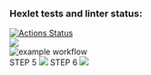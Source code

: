 ### Hexlet tests and linter status:
[![Actions Status](https://github.com/Kerantor/python-project-lvl1/workflows/hexlet-check/badge.svg)](https://github.com/Kerantor/python-project-lvl1/actions)<br>
<a href="https://codeclimate.com/github/codeclimate/codeclimate/maintainability"><img src="https://api.codeclimate.com/v1/badges/a99a88d28ad37a79dbf6/maintainability" /></a><br>
![example workflow](https://github.com/github/docs/actions/workflows/main.yml/badge.svg)<br>
STEP 5
<a href="https://asciinema.org/a/402673" target="_blank"><img src="https://asciinema.org/a/402673.svg" /></a>
STEP 6
<a href="https://asciinema.org/a/405535" target="_blank"><img src="https://asciinema.org/a/405535.svg" /></a>
